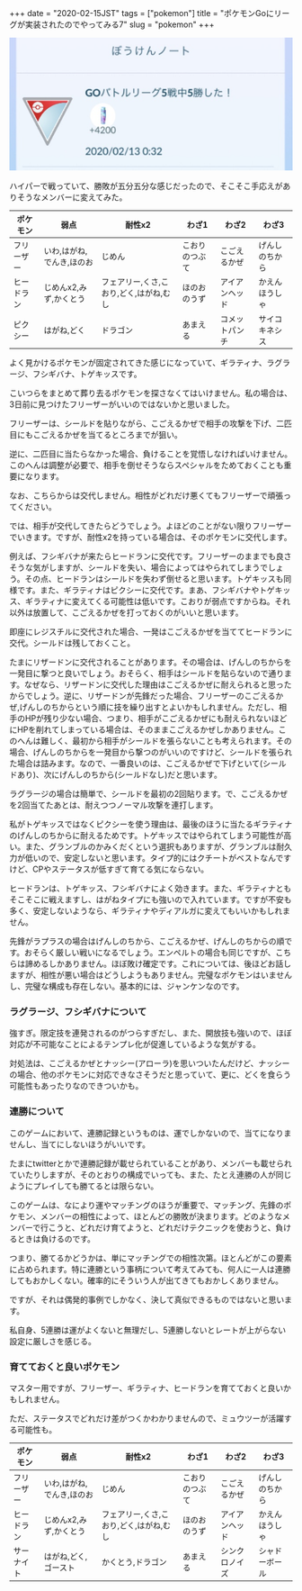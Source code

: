 +++
date = "2020-02-15JST"
tags = ["pokemon"]
title = "ポケモンGoにリーグが実装されたのでやってみる7"
slug = "pokemon"
+++

![](https://github.com/syui/mstdn.page/raw/master/img/mastodon/media_attachments/files/000/000/116/original/543d2a874f167a31.jpg)

ハイパーで戦っていて、勝敗が五分五分な感じだったので、そこそこ手応えがありそうなメンバーに変えてみた。

|ポケモン|弱点|耐性x2|わざ1|わざ2|わざ3|
|---|---|---|---|---|---|
|フリーザー|いわ,はがね,でんき,ほのお|じめん|こおりのつぶて|こごえるかぜ|げんしのちから|
|ヒードラン|じめんx2,みず,かくとう|フェアリー,くさ,こおり,どく,はがね,むし|ほのおのうず|アイアンヘッド|かえんほうしゃ|
|ピクシー|はがね,どく|ドラゴン|あまえる|コメットパンチ|サイコキネシス|

よく見かけるポケモンが固定されてきた感じになっていて、ギラティナ、ラグラージ、フシギバナ、トゲキッスです。

こいつらをまとめて葬り去るポケモンを探さなくてはいけません。私の場合は、3日前に見つけたフリーザーがいいのではないかと思いました。

フリーザーは、シールドを貼りながら、こごえるかぜで相手の攻撃を下げ、二匹目にもこごえるかぜを当てるところまでが狙い。

逆に、二匹目に当たらなかった場合、負けることを覚悟しなければいけません。このへんは調整が必要で、相手を倒せそうならスペシャルをためておくことも重要になります。

なお、こちらからは交代しません。相性がどれだけ悪くてもフリーザーで頑張ってください。

では、相手が交代してきたらどうでしょう。よほどのことがない限りフリーザーでいきます。ですが、耐性x2を持っている場合は、そのポケモンに交代します。

例えば、フシギバナが来たらヒードランに交代です。フリーザーのままでも良さそうな気がしますが、シールドを失い、場合によってはやられてしまうでしょう。その点、ヒードランはシールドを失わず倒せると思います。トゲキッスも同様です。また、ギラティナはピクシーに交代です。まあ、フシギバナやトゲキッス、ギラティナに変えてくる可能性は低いです。こおりが弱点ですからね。それ以外は放置して、こごえるかぜを打っておくのがいいと思います。

即座にレジスチルに交代された場合、一発はこごえるかぜを当ててヒードランに交代。シールドは残しておくこと。

たまにリザードンに交代されることがあります。その場合は、げんしのちからを一発目に撃つと良いでしょう。おそらく、相手はシールドを貼らないので通ります。なぜなら、リザードンに交代した理由はこごえるかぜに耐えられると思ったからでしょう。逆に、リザードンが先鋒だった場合、フリーザーのこごえるかぜ,げんしのちからという順に技を繰り出すとよいかもしれません。ただし、相手のHPが残り少ない場合、つまり、相手がこごえるかぜにも耐えられないほどにHPを削れてしまっている場合は、そのままこごえるかぜしかありません。このへんは難しく、最初から相手がシールドを張らないことも考えられます。その場合、げんしのちからを一発目から撃つのがいいのですけど、シールドを張られた場合は詰みます。なので、一番良いのは、こごえるかぜで下げといて(シールドあり)、次にげんしのちから(シールドなし)だと思います。

ラグラージの場合は簡単で、シールドを最初の2回貼ります。で、こごえるかぜを2回当てたあとは、耐えつつノーマル攻撃を連打します。

私がトゲキッスではなくピクシーを使う理由は、最後のほうに当たるギラティナのげんしのちからに耐えるためです。トゲキッスではやられてしまう可能性が高い。また、グランブルのかみくだくという選択もありますが、グランブルは耐久力が低いので、安定しないと思います。タイプ的にはクチートがベストなんですけど、CPやステータスが低すぎて育てる気にならない。

ヒードランは、トゲキッス、フシギバナによく効きます。また、ギラティナともそこそこに戦えますし、はがねタイプにも強いので入れています。ですが不安も多く、安定しないようなら、ギラティナやディアルガに変えてもいいかもしれません。

先鋒がラプラスの場合はげんしのちから、こごえるかぜ、げんしのちからの順です。おそらく厳しい戦いになるでしょう。エンペルトの場合も同じですが、こちらは諦めるしかありません。ほぼ敗け確定です。これについては、後ほどお話しますが、相性が悪い場合はどうしようもありません。完璧なポケモンはいませんし、完璧な構成も存在しない。基本的には、ジャンケンなのです。

### ラグラージ、フシギバナについて

強すぎ。限定技を連発されるのがつらすぎだし、また、開放技も強いので、ほぼ対応が不可能なことによるテンプレ化が促進しているような気がする。

対処法は、こごえるかぜとナッシー(アローラ)を思いついたんだけど、ナッシーの場合、他のポケモンに対応できなさそうだと思っていて、更に、どくを食らう可能性もあったりなのできついかも。

### 連勝について

このゲームにおいて、連勝記録というものは、運でしかないので、当てになりませんし、当てにしないほうがいいです。

たまにtwitterとかで連勝記録が載せられていることがあり、メンバーも載せられていたりしますが、そのとおりの構成でいっても、また、たとえ連勝の人が同じようにプレイしても勝てるとは限らない。

このゲームは、なにより運やマッチングのほうが重要で、マッチング、先鋒のポケモン、メンバーの相性によって、ほとんどの勝敗が決まります。どのようなメンバーで行こうと、どれだけ育てようと、どれだけテクニックを使おうと、負けるときは負けるのです。

つまり、勝てるかどうかは、単にマッチングでの相性次第。ほとんどがこの要素に占められます。特に連勝という事柄について考えてみても、何人に一人は連勝してもおかしくない。確率的にそういう人が出てきてもおかしくありません。

ですが、それは偶発的事例でしかなく、決して真似できるものではないと思います。

私自身、5連勝は運がよくないと無理だし、5連勝しないとレートが上がらない設定に厳しさを感じる。

### 育てておくと良いポケモン

マスター用ですが、フリーザー、ギラティナ、ヒードランを育てておくと良いかもしれません。

ただ、ステータスでどれだけ差がつくかわかりませんので、ミュウツーが活躍する可能性も。

|ポケモン|弱点|耐性x2|わざ1|わざ2|わざ3|
|---|---|---|---|---|---|
|フリーザー|いわ,はがね,でんき,ほのお|じめん|こおりのつぶて|こごえるかぜ|げんしのちから|
|ヒードラン|じめんx2,みず,かくとう|フェアリー,くさ,こおり,どく,はがね,むし|ほのおのうず|アイアンヘッド|かえんほうしゃ|
|サーナイト|はがね,どく,ゴースト|かくとう,ドラゴン|あまえる|シンクロノイズ|シャドーボール|

